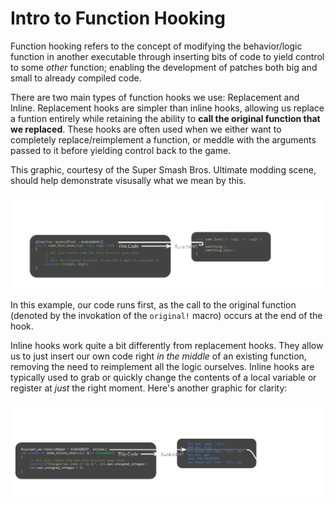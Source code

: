 # Intro to Function Hooking

Function hooking refers to the concept of modifying the behavior/logic function in another executable through inserting bits of code to yield control to some *other* function; enabling the development of patches both big and small to already compiled code.

There are two main types of function hooks we use: Replacement and Inline. Replacement hooks are simpler than inline hooks, allowing us replace a funtion entirely while retaining the ability to **call the original function that we replaced**. These hooks are often used when we either want to completely replace/reimplement a function, or meddle with the arguments passed to it before yielding control back to the game.

This graphic, courtesy of the Super Smash Bros. Ultimate modding scene, should help demonstrate visusally what we mean by this.

![Diagram depicting a function replacement hook](../assets/replacement-hook-example.svg)

In this example, our code runs first, as the call to the original function (denoted by the invokation of the `original!` macro) occurs at the end of the hook.

Inline hooks work quite a bit differently from replacement hooks. They allow us to just insert our own code right *in the middle* of an existing function, removing the need to reimplement all the logic ourselves. Inline hooks are typically used to grab or quickly change the contents of a local variable or register at *just* the right moment. Here's another graphic for clarity:

![Diagram depicting an inline hook](../assets/inline-hook-example.svg)